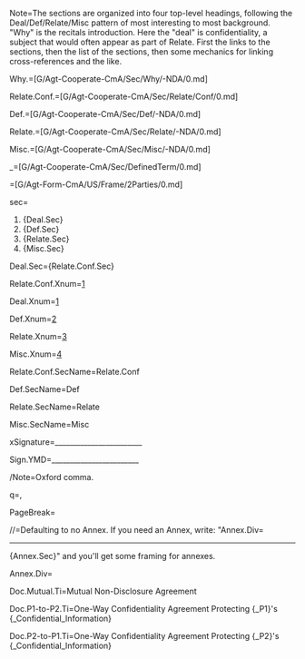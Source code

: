 Note=The sections are organized into four top-level headings, following the Deal/Def/Relate/Misc pattern of most interesting to most background.  "Why" is the recitals introduction.  Here the "deal" is confidentiality, a subject that would often appear as part of Relate.  First the links to the sections, then the list of the sections, then some mechanics for linking cross-references and the like.

Why.=[G/Agt-Cooperate-CmA/Sec/Why/-NDA/0.md]

Relate.Conf.=[G/Agt-Cooperate-CmA/Sec/Relate/Conf/0.md]

Def.=[G/Agt-Cooperate-CmA/Sec/Def/-NDA/0.md]

Relate.=[G/Agt-Cooperate-CmA/Sec/Relate/-NDA/0.md]

Misc.=[G/Agt-Cooperate-CmA/Sec/Misc/-NDA/0.md]

_=[G/Agt-Cooperate-CmA/Sec/DefinedTerm/0.md]

=[G/Agt-Form-CmA/US/Frame/2Parties/0.md]

sec=<ol><li>{Deal.Sec}<li>{Def.Sec}<li>{Relate.Sec}<li>{Misc.Sec}</ol>

Deal.Sec={Relate.Conf.Sec}

Relate.Conf.Xnum=<a href="#Relate.Conf.Sec" class="xref">1</a>

Deal.Xnum=<a href="#Deal.Sec" class="xref">1</a>

Def.Xnum=<a href="#Def.Sec" class="xref">2</a>

Relate.Xnum=<a href="#Relate.Sec" class="xref">3</a>

Misc.Xnum=<a href="#Misc.Sec" class="xref">4</a>

Relate.Conf.SecName=Relate.Conf

Def.SecName=Def

Relate.SecName=Relate

Misc.SecName=Misc

xSignature=________________________

Sign.YMD=________________________

/Note=Oxford comma.

q=,

PageBreak=</i>

//=Defaulting to no Annex.  If you need an Annex, write: "Annex.Div=<hr>{Annex.Sec}" and you'll get some framing for annexes.

Annex.Div=</i>

Doc.Mutual.Ti=Mutual Non-Disclosure Agreement

Doc.P1-to-P2.Ti=One-Way Confidentiality Agreement Protecting {_P1}'s {_Confidential_Information}

Doc.P2-to-P1.Ti=One-Way Confidentiality Agreement Protecting {_P2}'s {_Confidential_Information}
